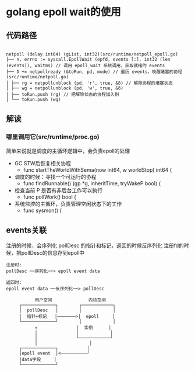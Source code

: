 # golang epoll wait的使用
## 代码路径
```text

netpoll (delay int64) (gList, int32)(src/runtime/netpoll_epoll.go)
├── n, errno := syscall.EpollWait (epfd, events [:], int32 (len (events)), waitms) // 调用 epoll_wait 系统调用，获取就绪的 events
├── δ += netpollready (&toRun, pd, mode) // 遍历 events，唤醒堵塞的协程(src/runtime/netpoll.go)
│ ├── rg = netpollunblock (pd, 'r', true, &δ) // 解除协程的堵塞状态
│ ├── wg = netpollunblock (pd, 'w', true, &δ)
│ ├── toRun.push (rg) // 把解除状态的协程加入到
│ └── toRun.push (wg)

```

## 解读
### 哪里调用它(src/runtime/proc.go)
简单来说就是调度的主循环逻辑中，会负责epoll的处理
- GC STW后恢复相关协程
  - func startTheWorldWithSema(now int64, w worldStop) int64 {
- 调度的时候：寻找一个可运行的协程
  - func findRunnable() (gp *g, inheritTime, tryWakeP bool) {
- 检查当前 P 是否有非后台工作可以执行
  - func pollWork() bool {
- 系统监控的主循环，负责管理空闲状态下的工作
  - func sysmon() {

## events关联
注册的时候，会序列化 pollDesc 的指针和标记，返回的时候反序列化
注册fd的时候，把pollDesc的信息存到epoll中
```text
注册时:
pollDesc ──序列化──> epoll event data

返回时:
epoll event data ──反序列化──> pollDesc

           用户空间              内核空间
     ┌─────────────┐        ┌────────────┐
     │  pollDesc   │        │            │
     │  指针+标记   │───────>│  epoll     │
     └─────────────┘        │            │
           ↑               │  实例      │
           │               │            │
           │               └────────────┘
           │                    │
     ┌─────────────┐           │
     │epoll event  │<──────────┘
     │data字段     │
     └─────────────┘


``` 